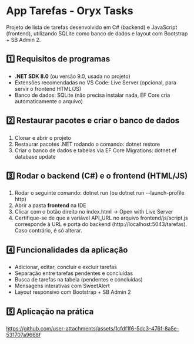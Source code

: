 # App Tarefas - Oryx Tasks

Projeto de lista de tarefas desenvolvido em C# (backend) e JavaScript (frontend), utilizando SQLite como banco de dados e layout com Bootstrap + SB Admin 2.

## 1️⃣ Requisitos de programas
- **.NET SDK 8.0** (ou versão 9.0, usada no projeto)
- Extensões recomendadas no VS Code: Live Server (opcional, para servir o frontend HTML/JS)
- Banco de dados: SQLite (não precisa instalar nada, EF Core cria automaticamente o arquivo)

## 2️⃣ Restaurar pacotes e criar o banco de dados
1. Clonar e abrir o projeto
2. Restaurar pacotes .NET rodando o comando: dotnet restore
3. Criar o banco de dados e tabelas via EF Core Migrations: dotnet ef database update

## 3️⃣ Rodar o backend (C#) e o frontend (HTML/JS)
1. Rodar o seguinte comando: dotnet run (ou dotnet run --launch-profile http)
2. Abrir a pasta **frontend** na IDE
3. Clicar com o botão direito no index.html → Open with Live Server
4. Certifique-se de que a variável API_URL no arquivo frontend/js/script.js corresponde à URL e porta do backend (http://localhost:5043/tarefas). Caso contrário, é só alterar.

## 4️⃣ Funcionalidades da aplicação
- Adicionar, editar, concluir e excluir tarefas
- Separação entre tarefas pendentes e concluídas
- Busca de tarefas na tabela (pendentes e concluídas)
- Mensagens interativas com SweetAlert
- Layout responsivo com Bootstrap + SB Admin 2

## 5️⃣ Aplicação na prática
https://github.com/user-attachments/assets/1cfdf1f6-5dc3-476f-8a5e-531707a9668f

